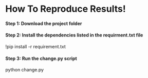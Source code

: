 # How To Reproduce Results!
#### Step 1: Download the project folder
#### Step 2: Install the dependencies listed in the requirment.txt file
 !pip install -r requirement.txt
#### Step 3: Run the change.py script
 python change.py
